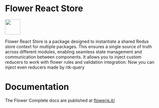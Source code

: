 # Flower React Store

<a alt="Flower logo" href="https://flowerjs.it/" target="_blank" rel="noreferrer"><img src="https://flowerjs.it/_next/static/media/flower-logo.bb32f863.svg" width="50"></a>

Flower React Store is a package designed to instantiate a shared Redux store context for multiple packages.
This ensures a single source of truth across different modules, enabling seamless state management and communication between components.
It allows you to inject custom reducers to work with flower rules and validation integration.
Now you can inject even reducers made by rtk-query 

# Documentation

The Flower Complete docs are published at [flowerjs.it/](https://flowerjs.it)
